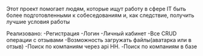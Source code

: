 Этот проект помогает людям, которые ищут работу в сфере IT быть более подготовленными к собеседованиям и, как следствие, получить лучшие условия работы

Реализовано:
-Регистрация
-Логин
-Личный кабинет
-Все CRUD операции с отзывами
-Возможность загружать файлы(аватарка или в отзыв)
-Поиск по компаниям через api HH.
-Поиск по компаниям в базе

